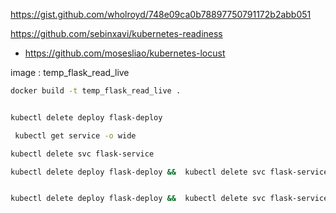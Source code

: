 https://gist.github.com/wholroyd/748e09ca0b78897750791172b2abb051


https://github.com/sebinxavi/kubernetes-readiness




- https://github.com/mosesliao/kubernetes-locust

image : temp_flask_read_live


```bash
docker build -t temp_flask_read_live .


kubectl delete deploy flask-deploy

 kubectl get service -o wide

kubectl delete svc flask-service

kubectl delete deploy flask-deploy &&  kubectl delete svc flask-service


kubectl delete deploy flask-deploy &&  kubectl delete svc flask-service && kubectl apply -f . 


```` 

